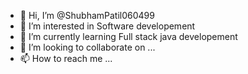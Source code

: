 - 👋 Hi, I’m @ShubhamPatil060499
- 👀 I’m interested in Software developement
- 🌱 I’m currently learning Full stack java developement
- 💞️ I’m looking to collaborate on ...
- 📫 How to reach me ...

<!---
ShubhamPatil060499/ShubhamPatil060499 is a ✨ special ✨ repository because its `README.md` (this file) appears on your GitHub profile.
You can click the Preview link to take a look at your changes.
--->
